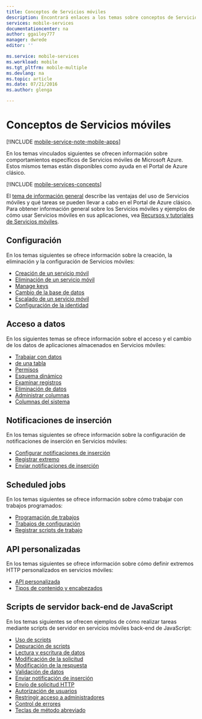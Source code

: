 ```yaml
---
title: Conceptos de Servicios móviles
description: Encontrará enlaces a los temas sobre conceptos de Servicios móviles en el Cajón de ayuda del Portal de Azure clásico.
services: mobile-services
documentationcenter: na
author: ggailey777
manager: dwrede
editor: ''

ms.service: mobile-services
ms.workload: mobile
ms.tgt_pltfrm: mobile-multiple
ms.devlang: na
ms.topic: article
ms.date: 07/21/2016
ms.author: glenga

---
```

# Conceptos de Servicios móviles
[!INCLUDE [mobile-service-note-mobile-apps](../../includes/mobile-services-note-mobile-apps.md)]

En los temas vinculados siguientes se ofrecen información sobre comportamientos específicos de Servicios móviles de Microsoft Azure. Estos mismos temas están disponibles como ayuda en el Portal de Azure clásico.

[!INCLUDE [mobile-services-concepts](../../includes/mobile-services-concepts.md)]

El [tema de información general](https://msdn.microsoft.com/library/azure/jj193167.aspx) describe las ventajas del uso de Servicios móviles y qué tareas se pueden llevar a cabo en el Portal de Azure clásico. Para obtener información general sobre los Servicios móviles y ejemplos de cómo usar Servicios móviles en sus aplicaciones, vea [Recursos y tutoriales de Servicios móviles](https://azure.microsoft.com/documentation/services/mobile-services/).

## Configuración
En los temas siguientes se ofrece información sobre la creación, la eliminación y la configuración de Servicios móviles:

* [Creación de un servicio móvil](https://msdn.microsoft.com/library/azure/jj193169.aspx)
* [Eliminación de un servicio móvil](https://msdn.microsoft.com/library/azure/jj193173.aspx)
* [Manage keys](https://msdn.microsoft.com/library/azure/jj193164.aspx)
* [Cambio de la base de datos](https://msdn.microsoft.com/library/azure/jj193170.aspx)
* [Escalado de un servicio móvil](https://msdn.microsoft.com/library/azure/jj193178.aspx)
* [Configuración de la identidad](https://msdn.microsoft.com/library/azure/jj591527.aspx)

## Acceso a datos
En los siguientes temas se ofrece información sobre el acceso y el cambio de los datos de aplicaciones almacenados en Servicios móviles:

* [Trabajar con datos](https://msdn.microsoft.com/library/azure/jj631634.aspx)
* [de una tabla](https://msdn.microsoft.com/library/azure/jj193162.aspx)
* [Permisos](https://msdn.microsoft.com/library/azure/jj193161.aspx)
* [Esquema dinámico](https://msdn.microsoft.com/library/azure/jj193175.aspx)
* [Examinar registros](https://msdn.microsoft.com/library/azure/jj193171.aspx)
* [Eliminación de datos](https://msdn.microsoft.com/library/azure/jj908633.aspx)
* [Administrar columnas](https://msdn.microsoft.com/library/azure/jj193177.aspx)
* [Columnas del sistema](https://msdn.microsoft.com/library/azure/dn518225.aspx)

## Notificaciones de inserción
En los temas siguientes se ofrece información sobre la configuración de notificaciones de inserción en Servicios móviles:

* [Configurar notificaciones de inserción](https://msdn.microsoft.com/library/azure/jj591526.aspx)
* [Registrar extremo](https://msdn.microsoft.com/library/azure/dn771685.aspx)
* [Enviar notificaciones de inserción](https://msdn.microsoft.com/library/azure/jj631630.aspx)

## Scheduled jobs
En los temas siguientes se ofrece información sobre cómo trabajar con trabajos programados:

* [Programación de trabajos](https://msdn.microsoft.com/library/azure/jj860528.aspx)
* [Trabajos de configuración](https://msdn.microsoft.com/library/azure/jj899833.aspx)
* [Registrar scripts de trabajo](https://msdn.microsoft.com/library/azure/jj899832.aspx)

## API personalizadas
En los temas siguientes se ofrece información sobre cómo definir extremos HTTP personalizados en servicios móviles:

* [API personalizada](https://msdn.microsoft.com/library/azure/dn280974.aspx)
* [Tipos de contenido y encabezados](https://msdn.microsoft.com/library/azure/dn303369.aspx)

## Scripts de servidor back-end de JavaScript
En los temas siguientes se ofrecen ejemplos de cómo realizar tareas mediante scripts de servidor en servicios móviles back-end de JavaScript:

* [Uso de scripts](https://msdn.microsoft.com/library/azure/jj193174.aspx)
* [Depuración de scripts](https://msdn.microsoft.com/library/azure/jj631636.aspx)
* [Lectura y escritura de datos](https://msdn.microsoft.com/library/azure/jj631640.aspx)
* [Modificación de la solicitud](https://msdn.microsoft.com/library/azure/jj631635.aspx)
* [Modificación de la respuesta](https://msdn.microsoft.com/library/azure/jj631631.aspx)
* [Validación de datos](https://msdn.microsoft.com/library/azure/jj631638.aspx)
* [Enviar notificación de inserción](https://msdn.microsoft.com/library/azure/jj631630.aspx)
* [Envío de solicitud HTTP](https://msdn.microsoft.com/library/azure/jj631641.aspx)
* [Autorización de usuarios](https://msdn.microsoft.com/library/azure/jj631637.aspx)
* [Restringir acceso a administradores](https://msdn.microsoft.com/library/azure/jj712649.aspx)
* [Control de errores](https://msdn.microsoft.com/library/azure/jj631632.aspx)
* [Teclas de método abreviado](https://msdn.microsoft.com/library/azure/jj552469.aspx)

<!---HONumber=AcomDC_0727_2016-->